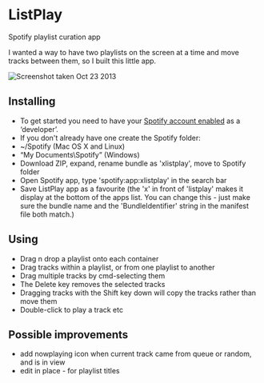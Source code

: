 ListPlay
========

Spotify playlist curation app

I wanted a way to have two playlists on the screen at a time and move tracks between them, so I built this little app.

![Screenshot taken Oct 23 2013](http://peteharris.co.uk/img/listplay_screenshot.png)

Installing
----------
* To get started you need to have your [Spotify account enabled](https://developer.spotify.com/technologies/apps/#developer-account) as a ‘developer’.
* If you don't already have one create the Spotify folder:
* ~/Spotify (Mac OS X and Linux)
* “My Documents\Spotify” (Windows)
* Download ZIP, expand, rename bundle as 'xlistplay',  move to Spotify folder
* Open Spotify app, type 'spotify:app:xlistplay' in the search bar
* Save ListPlay app as a favourite (the 'x' in front of 'listplay' makes it display at the bottom of the apps list. You can change this - just make sure the bundle name and the 'BundleIdentifier' string in the manifest file both match.)

Using
-----
* Drag n drop a playlist onto each container
* Drag tracks within a playlist, or from one playlist to another
* Drag multiple tracks by cmd-selecting them
* The Delete key removes the selected tracks
* Dragging tracks with the Shift key down will copy the tracks rather than move them
* Double-click to play a track etc


Possible improvements
-----------------------------------
* add nowplaying icon when current track came from queue or random, and is in view
* edit in place - for playlist titles

